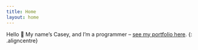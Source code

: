```yaml
---
title: Home
layout: home
---
```


Hello :wave: My name’s Casey, and I’m a programmer – [see my portfolio here](https://soupbowl.io/).
{: .aligncentre}

